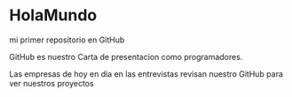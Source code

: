 # HolaMundo

mi primer repositorio en GitHub

GitHub es nuestro Carta de presentacion como programadores.

Las empresas de hoy en dia en las entrevistas revisan nuestro GitHub para 
ver nuestros proyectos
